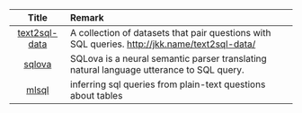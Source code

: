 | Title | Remark |
| :----: | :---- |
|[text2sql-data](https://github.com/jkkummerfeld/text2sql-data)|A collection of datasets that pair questions with SQL queries. http://jkk.name/text2sql-data/|
|[sqlova](https://github.com/naver/sqlova)|SQLova is a neural semantic parser translating natural language utterance to SQL query.|
|[mlsql](https://github.com/paulfitz/mlsql)|inferring sql queries from plain-text questions about tables|











